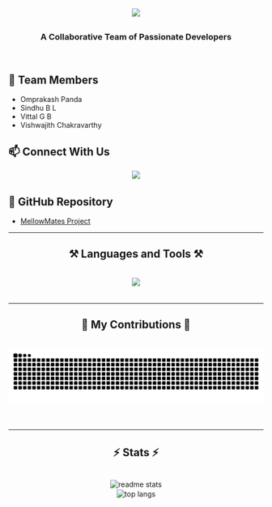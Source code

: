 <h1 align="center">
    <img src="https://readme-typing-svg.herokuapp.com/?font=Righteous&size=35&center=true&vCenter=true&width=500&height=70&duration=4000&lines=Hi+There!+👋;+We're+Mellow+Mates!;" />
</h1>

<h3 align="center">A Collaborative Team of Passionate Developers</h3>

<br/>

## 👥 Team Members
- Omprakash Panda
- Sindhu B L
- Vittal G B
- Vishwajith Chakravarthy

## 📫 Connect With Us
<div align="center">
  <a href="mailto:mellowmates25@gmail.com">
    <img src="https://img.shields.io/badge/Gmail-333333?style=for-the-badge&logo=gmail&logoColor=red" />
  </a>
</div>

## 🔗 GitHub Repository
- [MellowMates Project](https://github.com/mellowmates/mellowmates)

 <hr/>
 
<h2 align="center">⚒️ Languages and Tools ⚒️</h2>
<br/>
<div align="center">
    <img src="https://skillicons.dev/icons?i=c,python,java,html,css,js,mysql,git,vscode" />
</div>

<br/>
<hr/>

<div align="center">
  <h2>🐍 My Contributions 🐍</h2>
  <br>
  <img alt="snake eating my contributions" src="https://raw.githubusercontent.com/mellowmates/mellowmates/output/github-contribution-grid-snake.svg" />
  <br/><br/><br/>
</div>

<hr/>

<h2 align="center">⚡ Stats ⚡</h2>
<br>
<div align=center>
  <img width=390 src="https://github-readme-stats.vercel.app/api?username=mellowmates&count_private=true&show_icons=true&theme=react&rank_icon=github&border_radius=10" alt="readme stats" />
  <br/>
  <img width=325 align="center" src="https://github-readme-stats.vercel.app/api/top-langs/?username=mellowmates&langs_count=8&layout=compact&theme=react&border_radius=10&size_weight=0.5&count_weight=0.5" alt="top langs" />
</div>